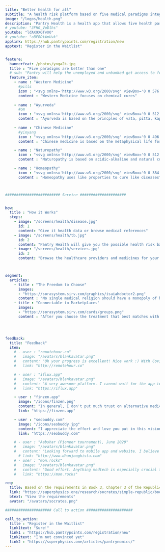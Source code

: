 ```yaml
---
title: "Better health for all"
subtitle: "A health risk platform based on five medical paradigms integrated in Pantry"
image: "/logos/health.png"
description: "Pantry Health is a health app that allows five health paradigms"
# youtube: "3FHG_VoDlhs"
youtube: "ldAX9XGTvX0"
# youtube: "oBFBDtAmUvk"
applink: https://hub.pantrypoints.com/registration/new
apptext: "Register in the Waitlist"


feature:
  bannerfeat: /photos/yoga2k.jpg
  title : "Five paradigms are better than one"
  # sub: "Pantry will help the unemployed and unbanked get access to food through their local community"
  feature_item:
    - name : "Western Medicine"
      #pills
      icon : "<svg xmlns='http://www.w3.org/2000/svg' viewBox='0 0 576 512' class='icon is-large' fill='dimgray'><!-- Font Awesome Free 5.15.1 by @fontawesome - https://fontawesome.com License - https://fontawesome.com/license/free (Icons: CC BY 4.0, Fonts: SIL OFL 1.1, Code: MIT License) --><path d='M112 32C50.1 32 0 82.1 0 144v224c0 61.9 50.1 112 112 112s112-50.1 112-112V144c0-61.9-50.1-112-112-112zm48 224H64V144c0-26.5 21.5-48 48-48s48 21.5 48 48v112zm139.7-29.7c-3.5-3.5-9.4-3.1-12.3.8-45.3 62.5-40.4 150.1 15.9 206.4 56.3 56.3 143.9 61.2 206.4 15.9 4-2.9 4.3-8.8.8-12.3L299.7 226.3zm229.8-19c-56.3-56.3-143.9-61.2-206.4-15.9-4 2.9-4.3 8.8-.8 12.3l210.8 210.8c3.5 3.5 9.4 3.1 12.3-.8 45.3-62.6 40.5-150.1-15.9-206.4z'/></svg>"
      content : "Western Medicine focuses on chemical cures"
      
    - name : "Ayurveda"
      #om
      icon : "<svg xmlns='http://www.w3.org/2000/svg' viewBox='0 0 512 512' class='icon is-large' fill='dimgray'><!-- Font Awesome Free 5.15.1 by @fontawesome - https://fontawesome.com License - https://fontawesome.com/license/free (Icons: CC BY 4.0, Fonts: SIL OFL 1.1, Code: MIT License) --><path d='M360.6 60.94a10.43 10.43 0 0 0 14.76 0l21.57-21.56a10.43 10.43 0 0 0 0-14.76L375.35 3.06c-4.08-4.07-10.68-4.07-14.76 0l-21.57 21.56a10.43 10.43 0 0 0 0 14.76l21.58 21.56zM412.11 192c-26.69 0-51.77 10.39-70.64 29.25l-24.25 24.25c-6.78 6.77-15.78 10.5-25.38 10.5H245c10.54-22.1 14.17-48.11 7.73-75.23-10.1-42.55-46.36-76.11-89.52-83.19-36.15-5.93-70.9 5.04-96.01 28.78-7.36 6.96-6.97 18.85 1.12 24.93l26.15 19.63c5.72 4.3 13.66 4.32 19.2-.21 8.45-6.9 19.02-10.71 30.27-10.71 26.47 0 48.01 21.53 48.01 48s-21.54 48-48.01 48h-31.9c-11.96 0-19.74 12.58-14.39 23.28l16.09 32.17c2.53 5.06 7.6 8.1 13.17 8.55h33.03c35.3 0 64.01 28.7 64.01 64s-28.71 64-64.01 64c-96.02 0-122.35-54.02-145.15-92.03-4.53-7.55-14.77-3.58-14.79 5.22C-.09 416 41.13 512 159.94 512c70.59 0 128.02-57.42 128.02-128 0-23.42-6.78-45.1-17.81-64h21.69c26.69 0 51.77-10.39 70.64-29.25l24.25-24.25c6.78-6.77 15.78-10.5 25.38-10.5 19.78 0 35.88 16.09 35.88 35.88V392c0 13.23-18.77 24-32.01 24-39.4 0-66.67-24.24-81.82-42.89-4.77-5.87-14.2-2.54-14.2 5.02V416s0 64 96.02 64c48.54 0 96.02-39.47 96.02-88V291.88c0-55.08-44.8-99.88-99.89-99.88zm42.18-124.73c-85.55 65.12-169.05 2.75-172.58.05-6.02-4.62-14.44-4.38-20.14.55-5.74 4.92-7.27 13.17-3.66 19.8 1.61 2.95 40.37 72.34 118.8 72.34 79.92 0 98.78-31.36 101.75-37.66 1.02-2.12 1.53-4.47 1.53-6.83V80c0-13.22-15.14-20.69-25.7-12.73z'/></svg>"
      content : "Ayurveda is based on the princples of vata, pitta, kapha"
      
    - name : "Chinese Medicine"
      #yinyang
      icon : "<svg xmlns='http://www.w3.org/2000/svg' viewBox='0 0 496 512' class='icon is-large' fill='dimgray'><!-- Font Awesome Free 5.15.1 by @fontawesome - https://fontawesome.com License - https://fontawesome.com/license/free (Icons: CC BY 4.0, Fonts: SIL OFL 1.1, Code: MIT License) --><path d='M248 8C111.03 8 0 119.03 0 256s111.03 248 248 248 248-111.03 248-248S384.97 8 248 8zm0 376c-17.67 0-32-14.33-32-32s14.33-32 32-32 32 14.33 32 32-14.33 32-32 32zm0-128c-53.02 0-96 42.98-96 96s42.98 96 96 96c-106.04 0-192-85.96-192-192S141.96 64 248 64c53.02 0 96 42.98 96 96s-42.98 96-96 96zm0-128c-17.67 0-32 14.33-32 32s14.33 32 32 32 32-14.33 32-32-14.33-32-32-32z'/></svg>"
      content : "Chinese medicine is based on the metaphysical life force called chi"

    - name : "Naturopathy"
      icon : "<svg xmlns='http://www.w3.org/2000/svg' viewBox='0 0 512 512' class='icon is-large' fill='dimgray'><!-- Font Awesome Free 5.15.1 by @fontawesome - https://fontawesome.com License - https://fontawesome.com/license/free (Icons: CC BY 4.0, Fonts: SIL OFL 1.1, Code: MIT License) --><path d='M501.54 60.91c17.22-17.22 12.51-46.25-9.27-57.14a35.696 35.696 0 0 0-37.37 3.37L251.09 160h151.37l99.08-99.09zM496 192H16c-8.84 0-16 7.16-16 16v32c0 8.84 7.16 16 16 16h16c0 80.98 50.2 150.11 121.13 178.32-12.76 16.87-21.72 36.8-24.95 58.69-1.46 9.92 6.04 18.98 16.07 18.98h223.5c10.03 0 17.53-9.06 16.07-18.98-3.22-21.89-12.18-41.82-24.95-58.69C429.8 406.11 480 336.98 480 256h16c8.84 0 16-7.16 16-16v-32c0-8.84-7.16-16-16-16z'/></svg>"
      content : "Naturopathy is based on acidic-alkaline and natural cures"

    - name : "Homeopathy"
      icon : "<svg xmlns='http://www.w3.org/2000/svg' viewBox='0 0 384 512' class='icon is-large' fill='dimgray'><!-- Font Awesome Free 5.15.1 by @fontawesome - https://fontawesome.com License - https://fontawesome.com/license/free (Icons: CC BY 4.0, Fonts: SIL OFL 1.1, Code: MIT License) --><path d='M32 192h120c4.4 0 8 3.6 8 8v16c0 4.4-3.6 8-8 8H32v64h120c4.4 0 8 3.6 8 8v16c0 4.4-3.6 8-8 8H32v64h120c4.4 0 8 3.6 8 8v16c0 4.4-3.6 8-8 8H32v64c0 17.6 14.4 32 32 32h256c17.6 0 32-14.4 32-32V128H32v64zM360 0H24C10.8 0 0 10.8 0 24v48c0 13.2 10.8 24 24 24h336c13.2 0 24-10.8 24-24V24c0-13.2-10.8-24-24-24z'/></svg>"
      content : "Homeopathy uses like properties to cure like diseases"      



######################### Service #####################


how:
  title : "How it Works"
  steps:
    - image: "/screens/health/disease.jpg"
      id: 1
      content: "Give it health data or browse medical references"  
    - image: "/screens/health/tb.jpg"
      id: 2
      content: "Pantry Health will give you the possible health risk based on your data or symptoms"
    - image: "/screens/health/services.jpg"
      id: 3
      content: "Browse the healthcare providers and medicines for your health problem"



segment:
  articles:
    - title : "The Freedom to Choose"
      images:
      - "https://sorasystem.sirv.com/graphics/isaiahdoctor2.png"
      content : "No single medical religion should have a monopoly of how people can get well. Medical Superphysics combines all data to come up with possible solutions through ISAIAH"
    - title : "Connectable to Marketplaces"
      images:
      - "https://sorasystem.sirv.com/cards/groups.png"
      content : "After you choose the treatment that best matches with you, the app can refer you to third-party suppliers via Marketplaces"




feedback:
  title: "Feedback"
  item:
    # - user : "remotehour.co"
    #   image: "/avatars/blankavatar.png"
    #   content: "Oh your progress is excellent! Nice work :) With Covid-19, we came to be careful about our health. So your product will be demanded"
    #   link: "http://remotehour.co"

    # - user : "iflux.app"
    #   image: "/avatars/blankavatar.png"
    #   content: "A very awesome platform. I cannot wait for the app to be released" 
    #   link: "https://iflux.app"

    - user : "finzen.app"
      image: "/icons/finzen.png"
      content: "In general, I don't put much trust on alternative medicine, but I think that it does have a place in our modern health system and it can be a great complement. " 
      link: "https://finzen.app"      

    - user : "seobuddy.com"
      image: "/icons/seobuddy.jpg"
      content: "I appreciate the effort and love you put in this vision." 
      link: "https://seobuddy.com"

    # - user : "Aabshar (Pioneer tournament), June 2020"
    #   image: "/avatars/blankavatar.png"
    #   content: "Looking forward to mobile app and website. I believe new medicines are more advanced"
      # link: "http://www.dhanjooghista.com"
    # - user : "mon.rocks"
    #   image: "/avatars/blankavatar.png"
    #   content: "Good effort. Anything medtech is especially crucial these days" 
    #   link: "https://mon.rocks"

req:
  title: Based on the requirements in Book 3, Chapter 3 of the Republic
  link: "https://superphysics.one/research/socrates/simple-republic/book-3/chapter-3"
  btext: "View the requirements"
  avatar: "/avatars/socrates.png"

##################### Call to action #####################

call_to_action:
  title : "Register in the Waitlist"
  link1text: "Sure!"
  link1 : "https://hub.pantrypoints.com/registration/new"
  link2text: "I'm not convinced yet"
  link2 : "https://superphysics.one/articles/pantrynomics/"
---
```


